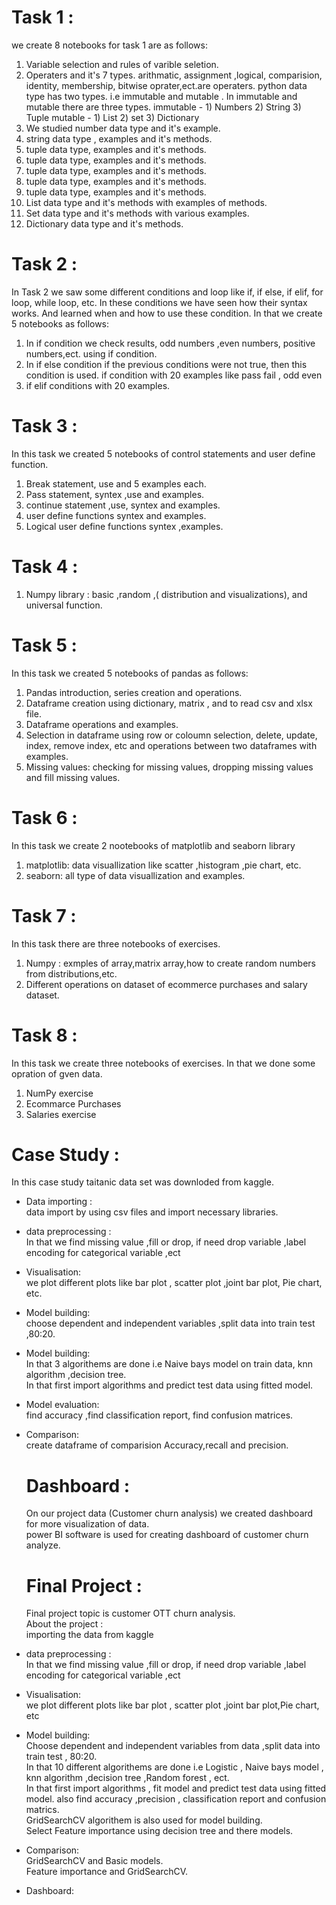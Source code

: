 # Task 1 :
we create 8 notebooks for task 1 are as follows:
1. Variable selection and rules of varible seletion.
2. Operaters and it's 7 types. arithmatic, assignment ,logical, comparision, identity, membership, bitwise oprater,ect.are operaters.
   python data type has two types. i.e immutable and mutable . In immutable and mutable there are three types.
     immutable - 1) Numbers 2) String 3) Tuple
      mutable - 1) List 2) set 3) Dictionary
 3. We studied number data type and it's example.
 4. string data type , examples and it's methods.
 5. tuple data type, examples and it's methods.
 5. tuple data type, examples and it's methods.
 5. tuple data type, examples and it's methods.
 5. tuple data type, examples and it's methods.
 5. tuple data type, examples and it's methods.
 6. List data type and it's methods with examples of methods.
 7. Set data type and it's methods with various examples.
 8. Dictionary data type and it's methods.

 
 # Task 2 :

 In Task 2 we saw some different conditions and loop like if, if else, if elif, for loop, while loop, etc. 
 In these conditions we have seen how their syntax works. And learned when and how to use these condition.
 In that we create 5 notebooks as follows:
 1. In if condition we check results, odd numbers ,even numbers, positive numbers,ect. using if condition.
 2. In if else condition if the previous conditions were not true, then this condition is used. if condition with 20 examples
     like pass fail , odd even
 3. if elif conditions with 20 examples.
    

 # Task 3 :

In this task we created 5 notebooks of control statements and user define function.
1. Break statement, use and 5 examples each.
2. Pass statement, syntex ,use and examples.
3. continue statement ,use, syntex and examples.
4. user define functions syntex and examples.
5. Logical user define functions syntex ,examples.

# Task 4 :

1. Numpy library : basic ,random ,( distribution and visualizations), and universal function.

# Task 5 :

In this task we created 5 notebooks of pandas as follows:
1. Pandas introduction, series creation and operations.
2. Dataframe creation using dictionary, matrix , and to read csv and xlsx file.
3. Dataframe operations and examples.
4. Selection in dataframe using row or coloumn selection, delete, update, index, remove index, etc and operations between two dataframes with examples.
5.  Missing values: checking for missing values, dropping missing values and fill missing values.

# Task 6 :

In this task we create 2 nootebooks of matplotlib and seaborn library
1. matplotlib: data visuallization like scatter ,histogram ,pie chart, etc.
2. seaborn: all type of data visuallization and examples.

# Task 7 :

In this task there are three notebooks of exercises.
1. Numpy : exmples of array,matrix array,how to create random numbers from distributions,etc.
2. Different operations on dataset of ecommerce purchases and salary dataset.

# Task 8 :   
In this task we create three notebooks of exercises. In that we done some opration of gven data.
1. NumPy exercise   
2. Ecommarce Purchases   
3. Salaries exercise   

# Case Study :     

In this case study taitanic data set was downloded from kaggle.     

* Data importing :        
  data import by using csv files and import necessary libraries.
* data preprocessing :    
    In that we find missing value ,fill or drop, if need drop variable ,label encoding for categorical variable ,ect
* Visualisation:     
    we plot different plots like bar plot , scatter plot ,joint bar plot, Pie chart, etc.
* Model building:   
    choose dependent and independent variables ,split data into train test ,80:20.
* Model building:     
     In that 3 algorithems are done i.e Naive bays model on train data,  knn algorithm ,decision tree.   
     In that first import algorithms and predict test data using fitted model.   
* Model evaluation:         
   find accuracy ,find classification report, find confusion matrices.      
* Comparison:   
   create dataframe of comparision Accuracy,recall and precision.   

  # Dashboard :    

  On our project data (Customer churn analysis) we created dashboard for more visualization of data.    
  power BI software is used for creating dashboard of customer churn analyze.     

  # Final Project :    

  Final project topic is customer OTT churn analysis.     
  About the project :   
     importing the data from kaggle    
* data preprocessing :    
    In that we find missing value ,fill or drop, if need drop variable ,label encoding for categorical variable ,ect    
* Visualisation:     
    we plot different plots like bar plot , scatter plot ,joint bar plot,Pie chart, etc   
* Model building:    
     Choose dependent and independent variables from data ,split data into train test , 80:20.    
     In that 10 different algorithems are done i.e Logistic , Naive bays model , knn algorithm ,decision tree ,Random forest , ect.     
     In that first import algorithms , fit model and predict test data using fitted model. also find accuracy ,precision , classification report and confusion matrics.   
     GridSearchCV algorithem is also used for model building.     
     Select Feature importance using decision tree and there models.     
* Comparison:     
    GridSearchCV and Basic models.    
    Feature importance and GridSearchCV.     
* Dashboard:    
   
  


